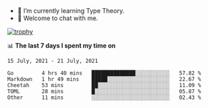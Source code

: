<!--
### Hi there 👋

- 🤔 I was learning formal verification with Coq formally, but want to **build things** now.
- 😬 I am broadly interested in **computer systems** and **programming languages** (just a beginner 🥺).
- 🤩 (I hope I can) code for fun!

<img src="https://github-readme-stats.vercel.app/api?username=xxchan&show_icons=true&icon_color=0366d6&text_color=24292e&bg_color=ffffff&hide_title=true" />

---
-->


- 🌱 I’m currently learning Type Theory.
- 💬 Welcome to chat with me.


[![trophy](https://github-profile-trophy.vercel.app/?username=xxchan&theme=flat)](https://github.com/xxchan)


📊 **The last 7 days I spent my time on** 

<!--START_SECTION:waka-->
```text
15 July, 2021 - 21 July, 2021

Go         4 hrs 40 mins   ██████████████░░░░░░░░░░░   57.82 % 
Markdown   1 hr 49 mins    █████░░░░░░░░░░░░░░░░░░░░   22.67 % 
Cheetah    53 mins         ██░░░░░░░░░░░░░░░░░░░░░░░   11.09 % 
TOML       28 mins         █░░░░░░░░░░░░░░░░░░░░░░░░   05.87 % 
Other      11 mins         ░░░░░░░░░░░░░░░░░░░░░░░░░   02.43 %
```
<!--END_SECTION:waka-->

<!--
**xxchan/xxchan** is a ✨ _special_ ✨ repository because its `README.md` (this file) appears on your GitHub profile.

Here are some ideas to get you started:

- 🔭 I’m currently working on ...
- 🌱 I’m currently learning ...
- 👯 I’m looking to collaborate on ...
- 🤔 I’m looking for help with ...
- 💬 Ask me about ...
- 📫 How to reach me: ...
- 😄 Pronouns: ...
- ⚡ Fun fact: ...
-->
